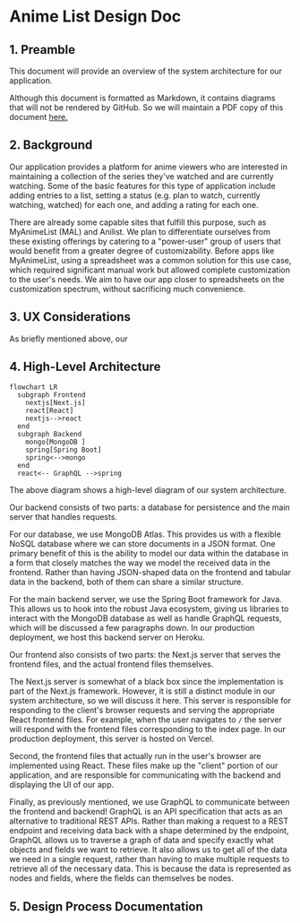 # Anime List Design Doc

## 1. Preamble

This document will provide an overview of the system architecture for our application.

Although this document is formatted as Markdown, it contains diagrams that will not be rendered by GitHub. So we will maintain a PDF copy of this document [here.](https://github.com/ucsb-cs148-f21/project-t10-animelist/blob/main/docs/DESIGN.pdf)

## 2. Background

Our application provides a platform for anime viewers who are interested in maintaining a collection of the series they've watched and are currently watching. Some of the basic features for this type of application include adding entries to a list, setting a status (e.g. plan to watch, currently watching, watched) for each one, and adding a rating for each one.

There are already some capable sites that fulfill this purpose, such as MyAnimeList (MAL) and Anilist. We plan to differentiate ourselves from these existing offerings by catering to a "power-user" group of users that would benefit from a greater degree of customizability. Before apps like MyAnimeList, using a spreadsheet was a common solution for this use case, which required significant manual work but allowed complete customization to the user's needs. We aim to have our app closer to spreadsheets on the customization spectrum, without sacrificing much convenience.

## 3. UX Considerations

As briefly mentioned above, our 

## 4. High-Level Architecture

```mermaid
flowchart LR
  subgraph Frontend
    nextjs[Next.js]
    react[React]
    nextjs-->react
  end
  subgraph Backend
    mongo[MongoDB ]
    spring[Spring Boot]
    spring<-->mongo
  end
  react<-- GraphQL -->spring
```

The above diagram shows a high-level diagram of our system architecture.

Our backend consists of two parts: a database for persistence and the main server that handles requests.

For our database, we use MongoDB Atlas. This provides us with a flexible NoSQL database where we can store documents in a JSON format. One primary benefit of this is the ability to model our data within the database in a form that closely matches the way we model the received data in the frontend. Rather than having JSON-shaped data on the frontend and tabular data in the backend, both of them can share a similar structure.

For the main backend server, we use the Spring Boot framework for Java. This allows us to hook into the robust Java ecosystem, giving us libraries to interact with the MongoDB database as well as handle GraphQL requests, which will be discussed a few paragraphs down. In our production deployment, we host this backend server on Heroku.

Our frontend also consists of two parts: the Next.js server that serves the frontend files, and the actual frontend files themselves.

The Next.js server is somewhat of a black box since the implementation is part of the Next.js framework. However, it is still a distinct module in our system architecture, so we will discuss it here. This server is responsible for responding to the client's browser requests and serving the appropriate React frontend files. For example, when the user navigates to `/` the server will respond with the frontend files corresponding to the index page. In our production deployment, this server is hosted on Vercel.

Second, the frontend files that actually run in the user's browser are implemented using React. These files make up the "client" portion of our application, and are responsible for communicating with the backend and displaying the UI of our app.

Finally, as previously mentioned, we use GraphQL to communicate between the frontend and backend! GraphQL is an API specification that acts as an alternative to traditional REST APIs. Rather than making a request to a REST endpoint and receiving data back with a shape determined by the endpoint, GraphQL allows us to traverse a graph of data and specify exactly what objects and fields we want to retrieve. It also allows us to get all of the data we need in a single request, rather than having to make multiple requests to retrieve all of the necessary data. This is because the data is represented as nodes and fields, where the fields can themselves be nodes.

## 5. Design Process Documentation
